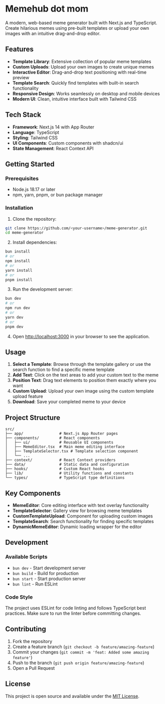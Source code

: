 # Memehub dot mom

A modern, web-based meme generator built with Next.js and TypeScript. Create hilarious memes using pre-built templates or upload your own images with an intuitive drag-and-drop editor.

## Features

- **Template Library**: Extensive collection of popular meme templates
- **Custom Uploads**: Upload your own images to create unique memes
- **Interactive Editor**: Drag-and-drop text positioning with real-time preview
- **Template Search**: Quickly find templates with built-in search functionality
- **Responsive Design**: Works seamlessly on desktop and mobile devices
- **Modern UI**: Clean, intuitive interface built with Tailwind CSS

## Tech Stack

- **Framework**: Next.js 14 with App Router
- **Language**: TypeScript
- **Styling**: Tailwind CSS
- **UI Components**: Custom components with shadcn/ui
- **State Management**: React Context API

## Getting Started

### Prerequisites

- Node.js 18.17 or later
- npm, yarn, pnpm, or bun package manager

### Installation

1. Clone the repository:
```bash
git clone https://github.com/<your-username>/meme-generator.git
cd meme-generator
```

2. Install dependencies:
```bash
bun install
# or
npm install
# or
yarn install
# or
pnpm install

```

3. Run the development server:
```bash
bun dev
# or
npm run dev
# or
yarn dev
# or
pnpm dev
```

4. Open [http://localhost:3000](http://localhost:3000) in your browser to see the application.

## Usage

1. **Select a Template**: Browse through the template gallery or use the search function to find a specific meme template
2. **Add Text**: Click on the text areas to add your custom text to the meme
3. **Position Text**: Drag text elements to position them exactly where you want
4. **Custom Upload**: Upload your own image using the custom template upload feature
5. **Download**: Save your completed meme to your device

## Project Structure

```
src/
├── app/                # Next.js App Router pages
├── components/         # React components
│   ├── ui/             # Reusable UI components
│   ├── MemeEditor.tsx  # Main meme editing interface
│   ├── TemplateSelector.tsx # Template selection component
│   └── ...
├── context/            # React Context providers
├── data/               # Static data and configuration
├── hooks/              # Custom React hooks
├── lib/                # Utility functions and constants
└── types/              # TypeScript type definitions
```

## Key Components

- **MemeEditor**: Core editing interface with text overlay functionality
- **TemplateSelector**: Gallery view for browsing meme templates
- **CustomTemplateUpload**: Component for uploading custom images
- **TemplateSearch**: Search functionality for finding specific templates
- **DynamicMemeEditor**: Dynamic loading wrapper for the editor

## Development

### Available Scripts

- `bun dev` - Start development server
- `bun build` - Build for production
- `bun start` - Start production server
- `bun lint` - Run ESLint

### Code Style

The project uses ESLint for code linting and follows TypeScript best practices. Make sure to run the linter before committing changes.


## Contributing

1. Fork the repository
2. Create a feature branch (`git checkout -b feature/amazing-feature`)
3. Commit your changes (`git commit -m 'feat: Added some amazing feature'`)
4. Push to the branch (`git push origin feature/amazing-feature`)
5. Open a Pull Request

## License

This project is open source and available under the [MIT License](LICENSE).
